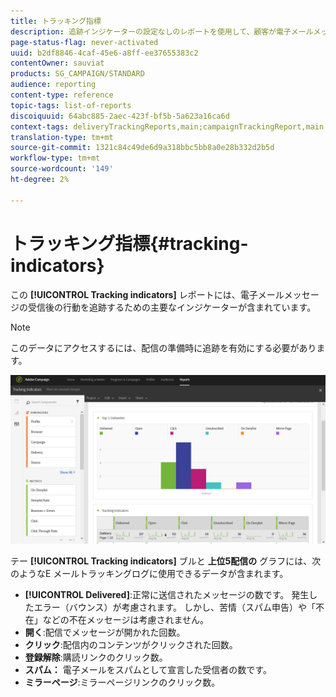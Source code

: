 ```yaml
---
title: トラッキング指標
description: 追跡インジケーターの設定なしのレポートを使用して、顧客が電子メールメッセージを受信したときの行動を把握します。
page-status-flag: never-activated
uuid: b2df8846-4caf-45e6-a8ff-ee37655383c2
contentOwner: sauviat
products: SG_CAMPAIGN/STANDARD
audience: reporting
content-type: reference
topic-tags: list-of-reports
discoiquuid: 64abc885-2aec-423f-bf5b-5a623a16ca6d
context-tags: deliveryTrackingReports,main;campaignTrackingReport,main;programTrackingReport,main
translation-type: tm+mt
source-git-commit: 1321c84c49de6d9a318bbc5bb8a0e28b332d2b5d
workflow-type: tm+mt
source-wordcount: '149'
ht-degree: 2%

---
```



# トラッキング指標{#tracking-indicators}

この **[!UICONTROL Tracking indicators]** レポートには、電子メールメッセージの受信後の行動を追跡するための主要なインジケーターが含まれています。

>[!NOTE]
>
>このデータにアクセスするには、配信の準備時に追跡を有効にする必要があります。

![](assets/delivery_reports_2.png)

テー **[!UICONTROL Tracking indicators]** ブルと **上位5配信の** グラフには、次のようなE メールトラッキングログに使用できるデータが含まれます。

* **[!UICONTROL Delivered]**:正常に送信されたメッセージの数です。 発生したエラー（バウンス）が考慮されます。 しかし、苦情（スパム申告）や「不在」などの不在メッセージは考慮されません。
* **開く**:配信でメッセージが開かれた回数。
* **クリック**:配信内のコンテンツがクリックされた回数。
* **登録解除**:購読リンクのクリック数。
* **スパム：** 電子メールをスパムとして宣言した受信者の数です。
* **ミラーページ**:ミラーページリンクのクリック数。

